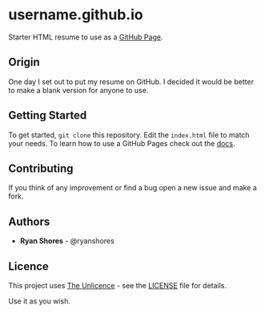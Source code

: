 # username.github.io

Starter HTML resume to use as a [GitHub Page](https://pages.github.com).

## Origin

One day I set out to put my resume on GitHub. I decided it would be better to make a blank version for anyone to use.

## Getting Started

To get started, `git clone` this repository. Edit the `index.html` file to match your needs. To learn how to use a GitHub Pages check out the [docs](https://pages.github.com).

## Contributing

If you think of any improvement or find a bug open a new issue and make a fork. 

## Authors

* **Ryan Shores** - @ryanshores

## Licence

This project uses [The Unlicence](https://choosealicense.com/licenses/unlicense/) - see the [LICENSE](LICENSE) file for details.

Use it as you wish. 
